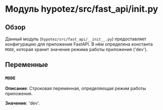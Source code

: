# Модуль hypotez/src/fast_api/__init__.py

## Обзор

Данный модуль (`hypotez/src/fast_api/__init__.py`) предоставляет конфигурацию для приложения FastAPI. В нём определена константа `MODE`, которая хранит значение режима работы приложения ('dev').

## Переменные

### `MODE`

**Описание**: Строковая переменная, определяющая режим работы приложения.

**Значение**: 'dev'.